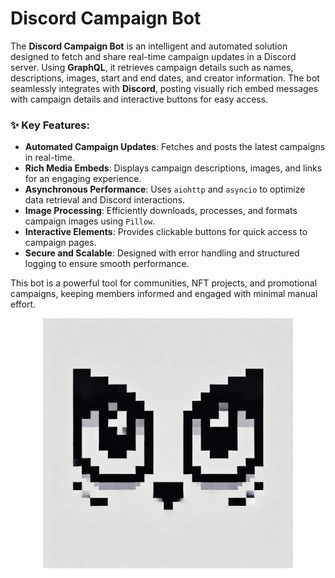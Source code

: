 # Discord Campaign Bot

The **Discord Campaign Bot** is an intelligent and automated solution designed to fetch and share real-time campaign updates in a Discord server. Using **GraphQL**, it retrieves campaign details such as names, descriptions, images, start and end dates, and creator information. The bot seamlessly integrates with **Discord**, posting visually rich embed messages with campaign details and interactive buttons for easy access.

### ✨ Key Features:
- **Automated Campaign Updates**: Fetches and posts the latest campaigns in real-time.
- **Rich Media Embeds**: Displays campaign descriptions, images, and links for an engaging experience.
- **Asynchronous Performance**: Uses `aiohttp` and `asyncio` to optimize data retrieval and Discord interactions.
- **Image Processing**: Efficiently downloads, processes, and formats campaign images using `Pillow`.
- **Interactive Elements**: Provides clickable buttons for quick access to campaign pages.
- **Secure and Scalable**: Designed with error handling and structured logging to ensure smooth performance.

This bot is a powerful tool for communities, NFT projects, and promotional campaigns, keeping members informed and engaged with minimal manual effort.

<p align="center">
  <img src="cat_eyes_logo.png" width="400">
</p>